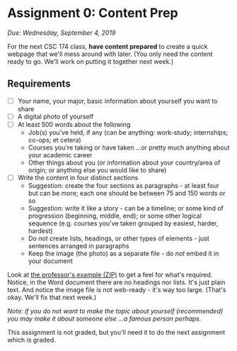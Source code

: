 # Assignment 0: Content Prep
*Due: Wednesday, September 4, 2019*

For the next CSC 174 class, **have content prepared** to create a quick webpage that we'll mess around with later.  (You only need the content ready to go.  We'll work on putting it together next week.)

## Requirements

- [ ] Your name, your major, basic information about yourself you want to share
- [ ] A digital photo of yourself
- [ ] At least 500 words about the following
  - Job(s) you've held, if any (can be anything: work-study; internships; co-ops; et cetera)
  - Courses you're taking or have taken ...or pretty much anything about your academic career
  - Other things about you (or information about your country/area of origin; or anything else you would like to share)
- [ ] Write the content in four distinct sections 
  - Suggestion: create the four sections as paragraphs - at least four but can be more; each one should be between 75 and 150 words or so
  - Suggestion: write it like a story - can be a timeline; or some kind of progression (beginning, middle, end); or some other logical sequence (e.g. courses you've taken grouped by easiest, harder, hardest)
  - Do *not* create lists, headings, or other types of elements - just sentences arranged in paragraphs
  - Keep the image (the photo) as a separate file - do *not* embed it in your document

Look at [the professor's example (ZIP)](media/example.zip) to get a feel for what's required.  Notice, in the Word document there are no headings nor lists.  It's just plain text.  And notice the image file is not web-ready - it's way too large.  (That's okay.  We'll fix that next week.)

*Note: if you do not want to make the topic about yourself (recommended) you may make it about someone else ...a famous person perhaps.*

This assignment is not graded, but you'll need it to do the next assignment which *is* graded.